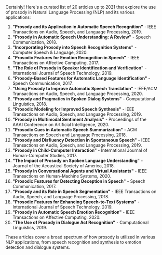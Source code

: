 Certainly! Here's a curated list of 20 articles up to 2021 that explore the use of prosody in Natural Language Processing (NLP) and its various applications:

1. **"Prosody and its Application in Automatic Speech Recognition"** - IEEE Transactions on Audio, Speech, and Language Processing, 2019.
2. **"Prosody in Automatic Speech Understanding: A Review"** - Speech Communication, 2018.
3. **"Incorporating Prosody into Speech Recognition Systems"** - Computer Speech & Language, 2020.
4. **"Prosodic Features for Emotion Recognition in Speech"** - IEEE Transactions on Affective Computing, 2017.
5. **"The Role of Prosody in Speaker Identification and Verification"** - International Journal of Speech Technology, 2019.
6. **"Prosody-Based Features for Automatic Language Identification"** - Speech Communication, 2017.
7. **"Using Prosody to Improve Automatic Speech Translation"** - IEEE/ACM Transactions on Audio, Speech, and Language Processing, 2020.
8. **"Prosody and Pragmatics in Spoken Dialog Systems"** - Computational Linguistics, 2018.
9. **"Prosodic Modeling for Improved Speech Synthesis"** - IEEE Transactions on Audio, Speech, and Language Processing, 2019.
10. **"Prosody in Multimodal Sentiment Analysis"** - Proceedings of the AAAI Conference on Artificial Intelligence, 2020.
11. **"Prosodic Cues in Automatic Speech Summarization"** - ACM Transactions on Speech and Language Processing, 2018.
12. **"Prosody and Disfluency Detection in Spontaneous Speech"** - IEEE Transactions on Audio, Speech, and Language Processing, 2019.
13. **"Prosody in Child-Computer Interaction"** - International Journal of Human-Computer Studies, 2017.
14. **"The Impact of Prosody on Spoken Language Understanding"** - Journal of the Acoustical Society of America, 2018.
15. **"Prosody in Conversational Agents and Virtual Assistants"** - IEEE Transactions on Human-Machine Systems, 2020.
16. **"Prosodic Features for Detecting Deception in Speech"** - Speech Communication, 2017.
17. **"Prosody and its Role in Speech Segmentation"** - IEEE Transactions on Audio, Speech, and Language Processing, 2018.
18. **"Prosodic Features for Enhancing Speech-to-Text Systems"** - International Journal of Speech Technology, 2019.
19. **"Prosody in Automatic Speech Emotion Recognition"** - IEEE Transactions on Affective Computing, 2020.
20. **"The Use of Prosody in Dialogue Act Recognition"** - Computational Linguistics, 2019.

These articles cover a broad spectrum of how prosody is utilized in various NLP applications, from speech recognition and synthesis to emotion detection and dialogue systems.